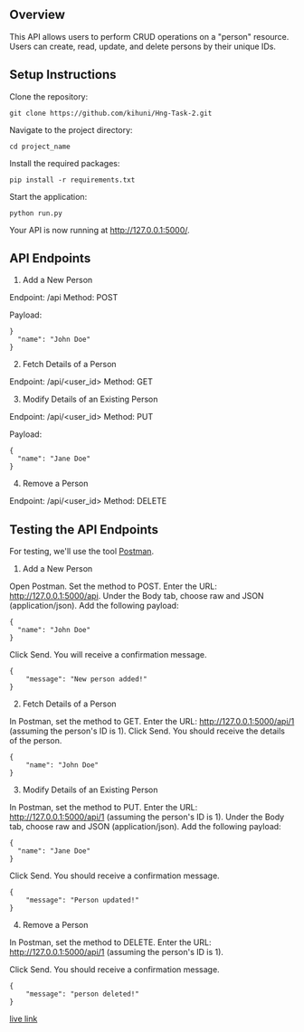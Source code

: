 ## Overview

This API allows users to perform CRUD operations on a "person" resource. Users can create, read, update, and delete persons by their unique IDs.

## Setup Instructions
Clone the repository:

`git clone https://github.com/kihuni/Hng-Task-2.git`

Navigate to the project directory:

`cd project_name`

Install the required packages:

`pip install -r requirements.txt`

Start the application:

`python run.py`

Your API is now running at http://127.0.0.1:5000/.

## API Endpoints
1. Add a New Person

Endpoint: /api
Method: POST

Payload:
```
}
  "name": "John Doe"
}

```
2. Fetch Details of a Person

Endpoint: /api/<user_id>
Method: GET

3. Modify Details of an Existing Person

Endpoint: /api/<user_id>
Method: PUT

Payload:

```
{
  "name": "Jane Doe"
}

```
4. Remove a Person

Endpoint: /api/<user_id>
Method: DELETE

## Testing the API Endpoints

For testing, we'll use the tool [Postman](https://www.postman.com/downloads/).

1. Add a New Person

Open Postman.
Set the method to POST.
Enter the URL: http://127.0.0.1:5000/api.
Under the Body tab, choose raw and JSON (application/json).
Add the following payload:

```
{
  "name": "John Doe"
}

```
Click Send. You will receive a confirmation message.

```
{
    "message": "New person added!"
}
```

2. Fetch Details of a Person

In Postman, set the method to GET.
Enter the URL: http://127.0.0.1:5000/api/1 (assuming the person's ID is 1).
Click Send. You should receive the details of the person.
```
{
    "name": "John Doe"
}
```
3. Modify Details of an Existing Person

In Postman, set the method to PUT.
Enter the URL: http://127.0.0.1:5000/api/1 (assuming the person's ID is 1).
Under the Body tab, choose raw and JSON (application/json).
Add the following payload:
```
{
  "name": "Jane Doe"
}
```
Click Send. You should receive a confirmation message.
```
{
    "message": "Person updated!"
}
```

4. Remove a Person

In Postman, set the method to DELETE.
Enter the URL: http://127.0.0.1:5000/api/1 (assuming the person's ID is 1).

Click Send. You should receive a confirmation message.

```
{
    "message": "person deleted!"
}
```

[live link](https://personapi-qey7.onrender.com/)
